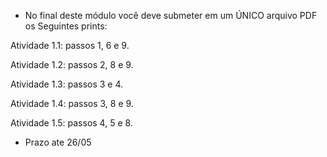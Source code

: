 
* No final deste módulo você deve submeter em um ÚNICO arquivo PDF os 
Seguintes prints:

Atividade 1.1: passos 1, 6 e 9. </p>
Atividade 1.2: passos 2, 8 e 9.  </p>
Atividade 1.3: passos 3 e 4.  </p>
Atividade 1.4: passos 3, 8 e 9.  </p>
Atividade 1.5: passos 4, 5 e 8. </p>

- Prazo ate 26/05
